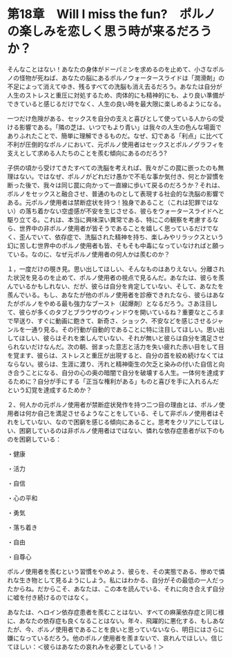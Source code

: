 # 第18章　Will I miss the fun?　ポルノの楽しみを恋しく思う時が来るだろうか？

そんなことはない！あなたの身体がドーパミンを求めるのを止めて、小さなポルノの怪物が死ねば、あなたの脳にあるポルノウォータースライドは「潤滑剤」の不足によって消えてゆき、残るすべての洗脳も消え去るだろう。あなたは自分が人生のストレスと重圧に対処するため、肉体的にも精神的にも、より良い準備ができていると感じるだけでなく、人生の良い時を最大限に楽しめるようになる。

一つだけ危険がある、セックスを自分の支えと喜びとして使っている人からの受ける影響である。「隣の芝は、いつでもより青い」は我々の人生の色んな場面でありふれたことで、簡単に理解できるものだ。なぜ、幻である「利点」に比べて不利が圧倒的なポルノにおいて、元ポルノ使用者はセックスとポルノグラフィを支えとして求める人たちのことを羨む傾向にあるのだろう?

子供の頃から受けてきたすべての洗脳を考えれば、我々がこの罠に嵌ったのも無理はない。ではなぜ、ポルノがどれだけ愚かで不毛な事か気付き、何とか習慣を断った後で、我々は同じ罠に向かって一直線に歩いて戻るのだろうか？それは、ポルノをセックスと融合させ、普通のものとして表現する社会的な洗脳の影響である。元ポルノ使用者は禁断症状を持つ！独身であること（これは犯罪ではない）の落ち着かない空虚感が不安を生じさせる、彼らをウォータースライドへと駆り立てる。これは、本当に興味深い異常である、特にこの観察を考慮するなら、世界中の非ポルノ使用者が皆そうであることを嬉しく思っているだけでなく、歪んでいて、依存症で、洗脳された精神を持ち、楽しみやリラックスという幻に苦しむ世界中のポルノ使用者も皆、そもそも中毒になっていなければと願っている。なのに、なぜ元ポルノ使用者の何人かは羨むのか？

１，一度だけの覗き見。思い出してほしい、そんなものはありえない。分離された状況を見るのを止めて、ポルノ使用者の視点で見るんだ。あなたは、彼らを羨んでいるかもしれない、だが、彼らは自分を肯定していない、そして、あなたを羨んでいる。もし、あなたが他のポルノ使用者を診療できれたなら、彼らはあなたがポルノをやめる最も強力なブースト（起爆剤）となるだろう。さあ注目して、彼らが多くのタブとブラウザのウィンドウを開いているね？重要なところまで早送り、すぐに動画に飽きて、新奇さ、ショック、不安などを感じさせるジャンルを一通り見る。その行動が自動的であることに特に注目してほしい。思い出してほしい、彼らはそれを楽しんでいない、それが無いと彼らは自分を満足させられないだけなんだ。次の朝、弱まった意志と活力を失い疲れた赤い目をして目を覚ます、彼らは、ストレスと重圧が出現すると、自分の首を絞め続けなくてはならない。彼らは、生涯に渡り、汚れと精神衛生の欠乏と染みの付いた自信と向き合うことになる、自分の心の奥の暗闇で自分を破壊する人生。一体何を達成するために？自分が手にする「正当な権利がある」ものと喜びを手に入れるんだという幻覚を達成するためか？

２、何人かの元ポルノ使用者が禁断症状発作を持つ二つ目の理由とは、ポルノ使用者は何か自己を満足させるようなことをしている、そして非ポルノ使用者はそれをしていない、なので困窮を感じる傾向にあること。思考をクリアにしてほしい、困窮しているのは非ポルノ使用者はではない、憐れな依存症患者が以下のものを困窮している：

・健康

・活力

・自信

・心の平和

・勇気

・落ち着き

・自由

・自尊心

ポルノ使用者を羨むという習慣をやめよう、彼らを、その実態である、惨めで憐れな生き物として見るようにしよう。私にはわかる、自分がその最低の一人だったからね。だからこそ、あなたは、この本を読んでいる、それに向き合えず自分に嘘を付き続けるのではなく。

あなたは、ヘロイン依存症患者を羨むことはない、すべての麻薬依存症と同じ様に、あなたの依存症も良くなることはない。年々、飛躍的に悪化する、もしあなたが、今、ポルノ使用者であることを良いと思っていないなら、明日にはさらに嫌になっているだろう。他のポルノ使用者を羨まないで、哀れんでほしい。信じてほしい：＜彼らはあなたの哀れみを必要としている！＞